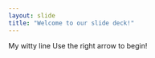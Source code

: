 ```yaml
---
layout: slide
title: "Welcome to our slide deck!"
---
```

My witty line
Use the right arrow to begin!
